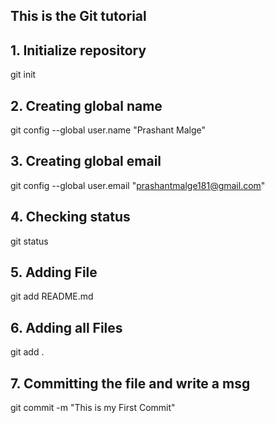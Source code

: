 ## This is the Git tutorial

## 1. Initialize repository
git init 

## 2. Creating global name 
git config --global user.name "Prashant Malge" 

## 3. Creating global email 
git config --global user.email "prashantmalge181@gmail.com"

## 4. Checking status
git status 

## 5. Adding File 
git add README.md 

## 6. Adding all Files 
git add . 

## 7. Committing the file and write a msg
git commit -m "This is my First Commit"